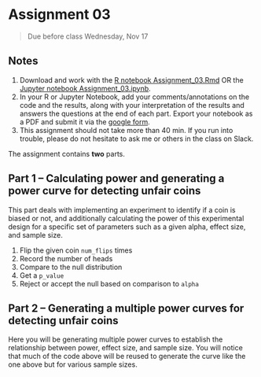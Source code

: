 # Assignment 03
>Due before class Wednesday, Nov 17

## Notes  
1. Download and work with the [R notebook Assignment_03.Rmd](https://github.com/krishnanlab/teaching/blob/master/2021-fall_statgaps/Assignments/Assignment_03.Rmd) OR the [Jupyter notebook Assignment_03.ipynb](https://github.com/krishnanlab/teaching/blob/master/2021-fall_statgaps/Assignments/Assignment_03.ipynb).
2. In your R or Jupyter Notebook, add your comments/annotations on the code and the results, along with your interpretation of the results and answers the questions at the end of each part. Export your notebook as a PDF and submit it via the [google form](https://bit.ly/statgaps2021_submit).
3. This assignment should not take more than 40 min. If you run into trouble, please do not hesitate to ask me or others in the class on Slack.

The assignment contains **two** parts.

## Part 1 – Calculating power and generating a power curve for detecting unfair coins
This part deals with implementing an experiment to identify if a coin is biased or not, and additionally calculating the power of this experimental design for a specific set of parameters such as a given alpha, effect size, and sample size.
1. Flip the given coin `num_flips` times
2. Record the number of heads
3. Compare to the null distribution
4. Get a `p_value`
5. Reject or accept the null based on comparison to `alpha`

## Part 2 – Generating a multiple power curves for detecting unfair coins
Here you will be generating multiple power curves to establish the relationship between power, effect size, and sample size. You will notice that much of the code above will be reused to generate the curve like the one above but for various sample sizes.
